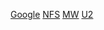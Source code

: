 <a></a>
[Google](https://www.google.com/)
[NFS](https://www.google.com/)
[MW](https://github.com/atk92/my-repository/blob/main/index.html)
[U2](https://github.com/atk92/my-repository/blob/main/index.html)
